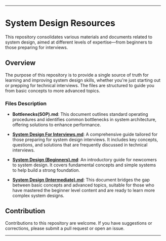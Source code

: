 
---

# System Design Resources

This repository consolidates various materials and documents related to system design, aimed at different levels of expertise—from beginners to those preparing for interviews.

## Overview

The purpose of this repository is to provide a single source of truth for learning and improving system design skills, whether you're just starting out or prepping for technical interviews. The files are structured to guide you from basic concepts to more advanced topics.

### Files Description

- **Bottlenecks(SOP).md**: This document outlines standard operating procedures and identifies common bottlenecks in system architecture, offering solutions to enhance performance.
- **[System Design For Interviews.md](https://github.com/bhargavvc/system-design/blob/main/SystemDesignForInterviews.md)**: A comprehensive guide tailored for those preparing for system design interviews. It includes key concepts, questions, and solutions that are frequently discussed in technical interviews.

- **[System Design (Beginners).md](https://github.com/bhargavvc/system-design/blob/main/SystemDesignBeginners.md)**: An introductory guide for newcomers to system design. It covers fundamental concepts and simple systems to help build a strong foundation.

- **[System Design (Intermediate).md](https://github.com/bhargavvc/system-design/blob/main/SystemDesign(Intermediate).md)**: This document bridges the gap between basic concepts and advanced topics, suitable for those who have mastered the beginner level content and are ready to learn more complex system designs.

## Contribution

Contributions to this repository are welcome. If you have suggestions or corrections, please submit a pull request or open an issue.


---
 